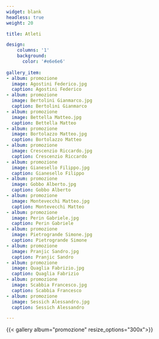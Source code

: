 ```yaml
---
widget: blank
headless: true
weight: 20

title: Atleti

design:
    columns: '1'
    background: 
      color: '#e6e6e6'
    
gallery_item:
- album: promozione
  image: Agostini Federico.jpg
  caption: Agostini Federico
- album: promozione
  image: Bertolini Gianmarco.jpg
  caption: Bertolini Gianmarco
- album: promozione
  image: Bettella Matteo.jpg
  caption: Bettella Matteo
- album: promozione
  image: Bortolazzo Matteo.jpg
  caption: Bortolazzo Matteo
- album: promozione
  image: Crescenzio Riccardo.jpg
  caption: Crescenzio Riccardo
- album: promozione
  image: Gianesello Filippo.jpg
  caption: Gianesello Filippo
- album: promozione
  image: Gobbo Alberto.jpg
  caption: Gobbo Alberto
- album: promozione
  image: Montevecchi Matteo.jpg
  caption: Montevecchi Matteo
- album: promozione
  image: Perin Gabriele.jpg
  caption: Perin Gabriele
- album: promozione
  image: Pietrogrande Simone.jpg
  caption: Pietrogrande Simone
- album: promozione
  image: Pranjic Sandro.jpg
  caption: Pranjic Sandro
- album: promozione
  image: Quaglia Fabrizio.jpg
  caption: Quaglia Fabrizio
- album: promozione
  image: Scabbia Francesco.jpg
  caption: Scabbia Francesco
- album: promozione
  image: Sessich Alessandro.jpg
  caption: Sessich Alessandro

---
```


{{< gallery album="promozione" resize_options="300x">}}


